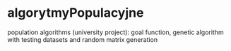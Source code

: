# algorytmyPopulacyjne
population algorithms (university project): goal function, genetic algorithm with testing datasets and random matrix generation
